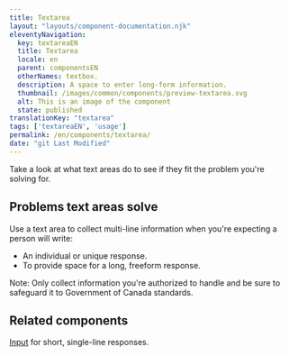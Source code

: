 ```yaml
---
title: Textarea
layout: "layouts/component-documentation.njk"
eleventyNavigation:
  key: textareaEN
  title: Textarea
  locale: en
  parent: componentsEN
  otherNames: textbox.
  description: A space to enter long-form information.
  thumbnail: /images/common/components/preview-textarea.svg
  alt: This is an image of the component
  state: published
translationKey: "textarea"
tags: ['textareaEN', 'usage']
permalink: /en/components/textarea/
date: "git Last Modified"
---
```


Take a look at what text areas do to see if they fit the problem you're solving for.

## Problems text areas solve

Use a text area to collect multi-line information when you're expecting a person will write:

- An individual or unique response.
- To provide space for a long, freeform response.

Note: Only collect information you're authorized to handle and be sure to safeguard it to Government of Canada standards.

<article class="bg-full-width bg-dark text-light pt-500 pb-400 my-500">
  <h2 class="mt-0 mb-400">Related components</h2>

  <a href="/en/components/input" class="link-light">Input</a> for short, single-line responses.
</article>
